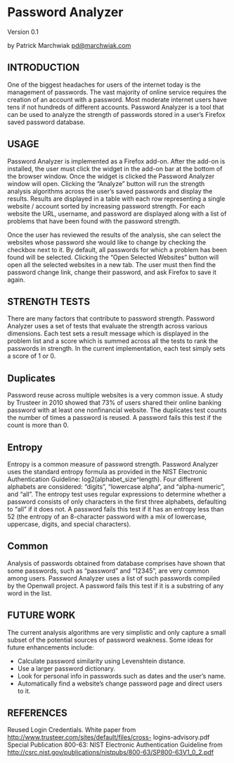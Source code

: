 Password Analyzer
================
 
Version 0.1

by Patrick Marchwiak <pd@marchwiak.com>

INTRODUCTION
---------------
One of the biggest headaches for users of the internet today is the management 
of passwords. The vast majority of online service requires the creation of an
account with a password. Most moderate internet users have tens if not hundreds
of different accounts. Password Analyzer is a tool that can be used to analyze
 the strength of passwords stored in a user’s Firefox saved
password database.

USAGE
--------
Password Analyzer is implemented as a Firefox add-on. After the add-on is 
installed, the user must click the widget in the add-on bar at the bottom of 
the browser window. Once the widget is clicked the Password Analyzer window will
open. Clicking the “Analyze” button will run the strength analysis algorithms
across the user’s saved passwords and display the results. Results are displayed
in a table with each row representing a single website / account sorted by
increasing password strength. For each website the URL, username, and password
are displayed along with a list of problems that have been found with
the password strength.

Once the user has reviewed the results of the analysis, she can select the
websites whose password she would like to change by checking the checkbox next
to it. By default, all passwords for which a problem has been found will be
selected. Clicking the “Open Selected Websites” button will open all the
selected websites in a new tab. The user must then find the password change
link, change their password, and ask Firefox to save it again.

STRENGTH TESTS
-----------------
There are many factors that contribute to password strength. Password Analyzer
uses a set of tests that evaluate the strength across various dimensions. Each
test sets a result message which is displayed in the problem list and a score
which is summed across all the tests to rank the passwords in strength. In the
current implementation, each test simply sets a score of 1 or 0.

Duplicates
--------------
Password reuse across multiple websites is a very common issue. A study by
Trusteer in 2010 showed that 73% of users shared their online banking password
with at least one nonfinancial website. The duplicates test counts the number of
times a password is reused. A password fails this test if the count is more than
0.

Entropy
-----------
Entropy is a common measure of password strength. Password Analyzer uses the
standard entropy formula as provided in the NIST Electronic Authentication
Guideline: log2(alphabet\_size^length). Four different alphabets are considered:
“digits”, “lowercase alpha”, and “alpha-numeric”, and “all”. The entropy test
uses regular expressions to determine whether a password consists of only
characters in the first three alphabets, defaulting to “all” if it does not. A
password fails this test if it has an entropy less than 52 (the entropy of an
8-character password with a mix of lowercase, uppercase, digits, and special
characters).

Common
----------
Analysis of passwords obtained from database comprises have shown that some
passwords, such as “password” and “12345”, are very common among users. Password
Analyzer uses a list of such passwords compiled by the Openwall project. A
password fails this test if it is a substring of any word in the list.

FUTURE WORK
--------------
The current analysis algorithms are very simplistic and only capture a small
subset of the potential sources of password weakness. Some ideas for future 
enhancements include:

* Calculate password similarity using Levenshtein distance.
* Use a larger password dictionary.
* Look for personal info in passwords such as dates and the user’s name.
* Automatically find a website’s change password page and direct users to it.

REFERENCES
-------------
Reused Login Credentials. White paper from http://www.trusteer.com/sites/default/files/cross-
logins-advisory.pdf
Special Publication 800-63: NIST Electronic Authentication Guideline from
http://csrc.nist.gov/publications/nistpubs/800-63/SP800-63V1_0_2.pdf
